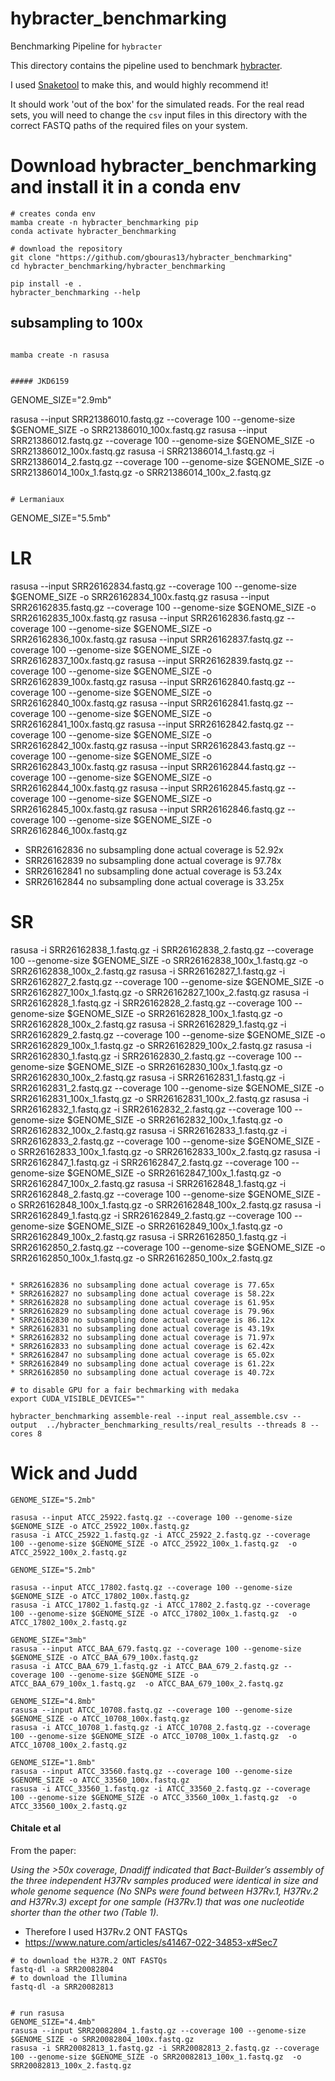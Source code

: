 # hybracter_benchmarking
Benchmarking Pipeline for `hybracter`

This directory contains the pipeline used to benchmark [hybracter](https://github.com/gbouras13/hybracter).

I used [Snaketool](https://github.com/beardymcjohnface/Snaketool) to make this, and would highly recommend it!

It should work 'out of the box' for the simulated reads. For the real read sets, you will need to change the `csv` input files in this directory with the correct FASTQ paths of the required files on your system. 


# Download hybracter_benchmarking and install it in a conda env

```
# creates conda env
mamba create -n hybracter_benchmarking pip
conda activate hybracter_benchmarking

# download the repository
git clone "https://github.com/gbouras13/hybracter_benchmarking"
cd hybracter_benchmarking/hybracter_benchmarking

pip install -e .
hybracter_benchmarking --help
```

## subsampling to 100x

```

mamba create -n rasusa 


##### JKD6159

```
GENOME_SIZE="2.9mb"

rasusa --input SRR21386010.fastq.gz --coverage 100 --genome-size $GENOME_SIZE -o SRR21386010_100x.fastq.gz
rasusa --input SRR21386012.fastq.gz --coverage 100 --genome-size $GENOME_SIZE -o SRR21386012_100x.fastq.gz
rasusa -i SRR21386014_1.fastq.gz -i SRR21386014_2.fastq.gz --coverage 100 --genome-size $GENOME_SIZE -o SRR21386014_100x_1.fastq.gz  -o SRR21386014_100x_2.fastq.gz 
```

# Lermaniaux
```
GENOME_SIZE="5.5mb"

# LR

rasusa --input SRR26162834.fastq.gz --coverage 100 --genome-size $GENOME_SIZE -o SRR26162834_100x.fastq.gz
rasusa --input SRR26162835.fastq.gz --coverage 100 --genome-size $GENOME_SIZE -o SRR26162835_100x.fastq.gz
rasusa --input SRR26162836.fastq.gz --coverage 100 --genome-size $GENOME_SIZE -o SRR26162836_100x.fastq.gz
rasusa --input SRR26162837.fastq.gz --coverage 100 --genome-size $GENOME_SIZE -o SRR26162837_100x.fastq.gz
rasusa --input SRR26162839.fastq.gz --coverage 100 --genome-size $GENOME_SIZE -o SRR26162839_100x.fastq.gz
rasusa --input SRR26162840.fastq.gz --coverage 100 --genome-size $GENOME_SIZE -o SRR26162840_100x.fastq.gz
rasusa --input SRR26162841.fastq.gz --coverage 100 --genome-size $GENOME_SIZE -o SRR26162841_100x.fastq.gz
rasusa --input SRR26162842.fastq.gz --coverage 100 --genome-size $GENOME_SIZE -o SRR26162842_100x.fastq.gz
rasusa --input SRR26162843.fastq.gz --coverage 100 --genome-size $GENOME_SIZE -o SRR26162843_100x.fastq.gz
rasusa --input SRR26162844.fastq.gz --coverage 100 --genome-size $GENOME_SIZE -o SRR26162844_100x.fastq.gz
rasusa --input SRR26162845.fastq.gz --coverage 100 --genome-size $GENOME_SIZE -o SRR26162845_100x.fastq.gz
rasusa --input SRR26162846.fastq.gz --coverage 100 --genome-size $GENOME_SIZE -o SRR26162846_100x.fastq.gz

* SRR26162836 no subsampling done actual coverage is 52.92x 
* SRR26162839 no subsampling done actual coverage is 97.78x 
* SRR26162841 no subsampling done actual coverage is 53.24x 
* SRR26162844 no subsampling done actual coverage is 33.25x

# SR

rasusa -i SRR26162838_1.fastq.gz -i SRR26162838_2.fastq.gz --coverage 100 --genome-size $GENOME_SIZE -o SRR26162838_100x_1.fastq.gz  -o SRR26162838_100x_2.fastq.gz 
rasusa -i SRR26162827_1.fastq.gz -i SRR26162827_2.fastq.gz --coverage 100 --genome-size $GENOME_SIZE -o SRR26162827_100x_1.fastq.gz  -o SRR26162827_100x_2.fastq.gz 
rasusa -i SRR26162828_1.fastq.gz -i SRR26162828_2.fastq.gz --coverage 100 --genome-size $GENOME_SIZE -o SRR26162828_100x_1.fastq.gz  -o SRR26162828_100x_2.fastq.gz 
rasusa -i SRR26162829_1.fastq.gz -i SRR26162829_2.fastq.gz --coverage 100 --genome-size $GENOME_SIZE -o SRR26162829_100x_1.fastq.gz  -o SRR26162829_100x_2.fastq.gz 
rasusa -i SRR26162830_1.fastq.gz -i SRR26162830_2.fastq.gz --coverage 100 --genome-size $GENOME_SIZE -o SRR26162830_100x_1.fastq.gz  -o SRR26162830_100x_2.fastq.gz 
rasusa -i SRR26162831_1.fastq.gz -i SRR26162831_2.fastq.gz --coverage 100 --genome-size $GENOME_SIZE -o SRR26162831_100x_1.fastq.gz  -o SRR26162831_100x_2.fastq.gz 
rasusa -i SRR26162832_1.fastq.gz -i SRR26162832_2.fastq.gz --coverage 100 --genome-size $GENOME_SIZE -o SRR26162832_100x_1.fastq.gz  -o SRR26162832_100x_2.fastq.gz 
rasusa -i SRR26162833_1.fastq.gz -i SRR26162833_2.fastq.gz --coverage 100 --genome-size $GENOME_SIZE -o SRR26162833_100x_1.fastq.gz  -o SRR26162833_100x_2.fastq.gz 
rasusa -i SRR26162847_1.fastq.gz -i SRR26162847_2.fastq.gz --coverage 100 --genome-size $GENOME_SIZE -o SRR26162847_100x_1.fastq.gz  -o SRR26162847_100x_2.fastq.gz 
rasusa -i SRR26162848_1.fastq.gz -i SRR26162848_2.fastq.gz --coverage 100 --genome-size $GENOME_SIZE -o SRR26162848_100x_1.fastq.gz  -o SRR26162848_100x_2.fastq.gz 
rasusa -i SRR26162849_1.fastq.gz -i SRR26162849_2.fastq.gz --coverage 100 --genome-size $GENOME_SIZE -o SRR26162849_100x_1.fastq.gz  -o SRR26162849_100x_2.fastq.gz 
rasusa -i SRR26162850_1.fastq.gz -i SRR26162850_2.fastq.gz --coverage 100 --genome-size $GENOME_SIZE -o SRR26162850_100x_1.fastq.gz  -o SRR26162850_100x_2.fastq.gz 
```

* SRR26162836 no subsampling done actual coverage is 77.65x
* SRR26162827 no subsampling done actual coverage is 58.22x
* SRR26162828 no subsampling done actual coverage is 61.95x
* SRR26162829 no subsampling done actual coverage is 79.96x
* SRR26162830 no subsampling done actual coverage is 86.12x
* SRR26162831 no subsampling done actual coverage is 43.19x
* SRR26162832 no subsampling done actual coverage is 71.97x
* SRR26162833 no subsampling done actual coverage is 62.42x
* SRR26162847 no subsampling done actual coverage is 65.02x
* SRR26162849 no subsampling done actual coverage is 61.22x
* SRR26162850 no subsampling done actual coverage is 40.72x

# to disable GPU for a fair bechmarking with medaka 
export CUDA_VISIBLE_DEVICES=""

hybracter_benchmarking assemble-real --input real_assemble.csv --output  ../hybracter_benchmarking_results/real_results --threads 8 --cores 8
```

# Wick and Judd
```
GENOME_SIZE="5.2mb"

rasusa --input ATCC_25922.fastq.gz --coverage 100 --genome-size $GENOME_SIZE -o ATCC_25922_100x.fastq.gz
rasusa -i ATCC_25922_1.fastq.gz -i ATCC_25922_2.fastq.gz --coverage 100 --genome-size $GENOME_SIZE -o ATCC_25922_100x_1.fastq.gz  -o ATCC_25922_100x_2.fastq.gz 

GENOME_SIZE="5.2mb"

rasusa --input ATCC_17802.fastq.gz --coverage 100 --genome-size $GENOME_SIZE -o ATCC_17802_100x.fastq.gz
rasusa -i ATCC_17802_1.fastq.gz -i ATCC_17802_2.fastq.gz --coverage 100 --genome-size $GENOME_SIZE -o ATCC_17802_100x_1.fastq.gz  -o ATCC_17802_100x_2.fastq.gz 

GENOME_SIZE="3mb"
rasusa --input ATCC_BAA_679.fastq.gz --coverage 100 --genome-size $GENOME_SIZE -o ATCC_BAA_679_100x.fastq.gz
rasusa -i ATCC_BAA_679_1.fastq.gz -i ATCC_BAA_679_2.fastq.gz --coverage 100 --genome-size $GENOME_SIZE -o ATCC_BAA_679_100x_1.fastq.gz  -o ATCC_BAA_679_100x_2.fastq.gz 

GENOME_SIZE="4.8mb"
rasusa --input ATCC_10708.fastq.gz --coverage 100 --genome-size $GENOME_SIZE -o ATCC_10708_100x.fastq.gz
rasusa -i ATCC_10708_1.fastq.gz -i ATCC_10708_2.fastq.gz --coverage 100 --genome-size $GENOME_SIZE -o ATCC_10708_100x_1.fastq.gz  -o ATCC_10708_100x_2.fastq.gz 

GENOME_SIZE="1.8mb"
rasusa --input ATCC_33560.fastq.gz --coverage 100 --genome-size $GENOME_SIZE -o ATCC_33560_100x.fastq.gz
rasusa -i ATCC_33560_1.fastq.gz -i ATCC_33560_2.fastq.gz --coverage 100 --genome-size $GENOME_SIZE -o ATCC_33560_100x_1.fastq.gz  -o ATCC_33560_100x_2.fastq.gz 

```

#### Chitale et al

From the paper:

_Using the >50x coverage, Dnadiff indicated that Bact-Builder’s assembly of the three independent H37Rv samples produced were identical in size and whole genome sequence (No SNPs were found between H37Rv.1, H37Rv.2 and H37Rv.3) except for one sample (H37Rv.1) that was one nucleotide shorter than the other two (Table 1)._

* Therefore I used H37Rv.2 ONT FASTQs
* https://www.nature.com/articles/s41467-022-34853-x#Sec7

```
# to download the H37R.2 ONT FASTQs
fastq-dl -a SRR20082804
# to download the Illumina
fastq-dl -a SRR20082813


# run rasusa
GENOME_SIZE="4.4mb"
rasusa --input SRR20082804_1.fastq.gz --coverage 100 --genome-size $GENOME_SIZE -o SRR20082804_100x.fastq.gz
rasusa -i SRR20082813_1.fastq.gz -i SRR20082813_2.fastq.gz --coverage 100 --genome-size $GENOME_SIZE -o SRR20082813_100x_1.fastq.gz  -o SRR20082813_100x_2.fastq.gz 


```